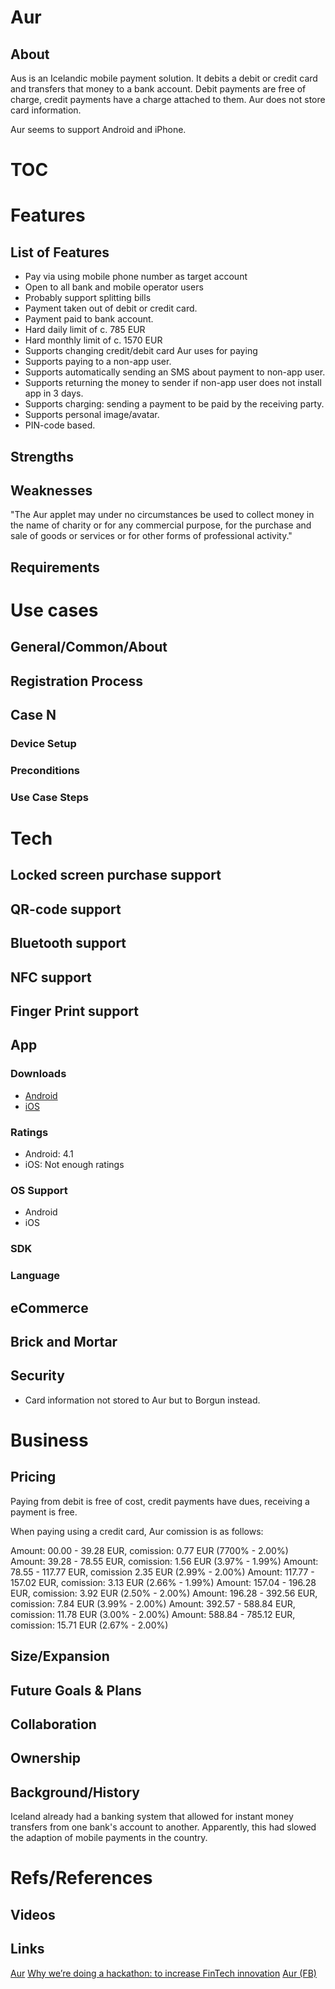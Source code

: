 # Aur

## About

Aus is an Icelandic mobile payment solution. It debits a debit or credit card and transfers that money to a bank account. Debit payments are free of charge, credit payments have a charge attached to them. Aur does not store card information.

Aur seems to support Android and iPhone.

# TOC
<!-- toc -->

# Features
## List of Features

* Pay via using mobile phone number as target account
* Open to all bank and mobile operator users
* Probably support splitting bills
* Payment taken out of debit or credit card.
* Payment paid to bank account.
* Hard daily limit of c. 785 EUR
* Hard monthly limit of c. 1570 EUR
* Supports changing credit/debit card Aur uses for paying
* Supports paying to a non-app user.
* Supports automatically sending an SMS about payment to non-app user.
* Supports returning the money to sender if non-app user does not install app in 3 days.
* Supports charging: sending a payment to be paid by the receiving party.
* Supports personal image/avatar.
* PIN-code based.

## Strengths
## Weaknesses

"The Aur applet may under no circumstances be used to collect money in the name of charity or for any commercial purpose, for the purchase and sale of goods or services or for other forms of professional activity."

## Requirements

# Use cases
## General/Common/About
## Registration Process
## Case N
### Device Setup
### Preconditions
### Use Case Steps

# Tech
## Locked screen purchase support
## QR-code support
## Bluetooth support
## NFC support
## Finger Print support
## App
### Downloads

* [Android](https://play.google.com/store/apps/details?id=stokkur.figo.android)
* [iOS](https://itunes.apple.com/us/app/aur/id1015018499)

### Ratings

* Android: 4.1
* iOS: Not enough ratings

### OS Support

* Android
* iOS

### SDK
### Language
## eCommerce
## Brick and Mortar
## Security

* Card information not stored to Aur but to Borgun instead.

# Business
## Pricing

Paying from debit is free of cost, credit payments have dues, receiving a payment is free.

When paying using a credit card, Aur comission is as follows:

Amount:  00.00 -  39.28 EUR, comission:  0.77 EUR (7700% - 2.00%)
Amount:  39.28 -  78.55 EUR, comission:  1.56 EUR (3.97% - 1.99%)
Amount:  78.55 - 117.77 EUR, comission   2.35 EUR (2.99% - 2.00%)
Amount: 117.77 - 157.02 EUR, comission:  3.13 EUR (2.66% - 1.99%)
Amount: 157.04 - 196.28 EUR, comission:  3.92 EUR (2.50% - 2.00%)
Amount: 196.28 - 392.56 EUR, comission:  7.84 EUR (3.99% - 2.00%)
Amount: 392.57 - 588.84 EUR, comission: 11.78 EUR (3.00% - 2.00%)
Amount: 588.84 - 785.12 EUR, comission: 15.71 EUR (2.67% - 2.00%)

## Size/Expansion
## Future Goals & Plans
## Collaboration
## Ownership
## Background/History

Iceland already had a banking system that allowed for instant money transfers from one bank's account to another. Apparently, this had slowed the adaption of mobile payments in the country.

# Refs/References
## Videos
## Links

[Aur](https://www.aur.is/)
[Why we’re doing a hackathon: to increase FinTech innovation](http://northstack.is/index.php/2016/05/25/why-were-doing-a-hackathon-to-increase-fintech-innovation/)
[Aur (FB)](https://www.facebook.com/aurappid/)

